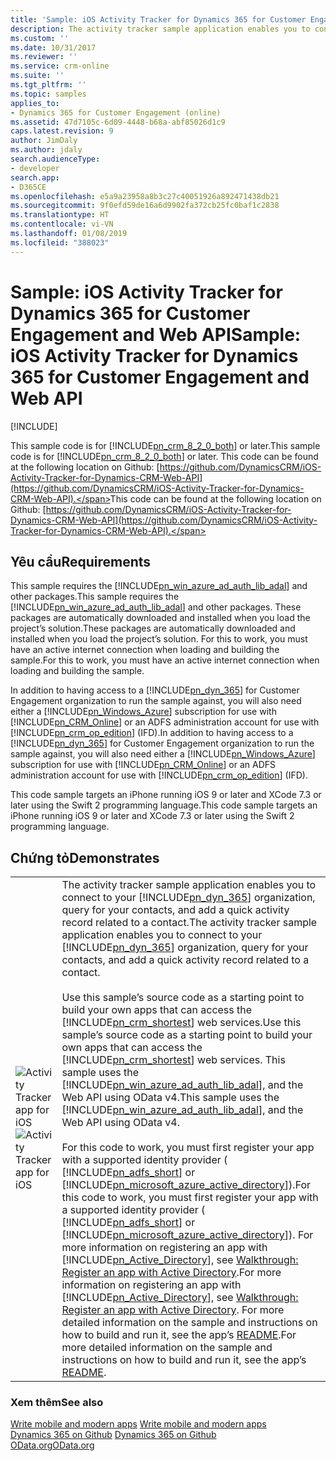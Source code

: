 ```yaml
---
title: 'Sample: iOS Activity Tracker for Dynamics 365 for Customer Engagement apps and Web API (Developer Guide for Dynamics 365 for Customer Engagement apps)| MicrosoftDocs'
description: The activity tracker sample application enables you to connect to your Dynamics 365 for Customer Engagement organization, query for your contacts, and add a quick activity record related to a contact. This sample uses the Microsoft Azure Active Directory Authentication Library (ADAL), and the Web API using OData v4
ms.custom: ''
ms.date: 10/31/2017
ms.reviewer: ''
ms.service: crm-online
ms.suite: ''
ms.tgt_pltfrm: ''
ms.topic: samples
applies_to:
- Dynamics 365 for Customer Engagement (online)
ms.assetid: 47d7105c-6d09-4448-b68a-abf85026d1c9
caps.latest.revision: 9
author: JimDaly
ms.author: jdaly
search.audienceType:
- developer
search.app:
- D365CE
ms.openlocfilehash: e5a9a23958a8b3c27c40051926a892471438db21
ms.sourcegitcommit: 9f0efd59de16a6d9902fa372cb25fc0baf1c2838
ms.translationtype: HT
ms.contentlocale: vi-VN
ms.lasthandoff: 01/08/2019
ms.locfileid: "388023"
---
```

# <a name="sample-ios-activity-tracker-for-dynamics-365-for-customer-engagement-and-web-api"></a><span data-ttu-id="b9530-104">Sample: iOS Activity Tracker for Dynamics 365 for Customer Engagement and Web API</span><span class="sxs-lookup"><span data-stu-id="b9530-104">Sample: iOS Activity Tracker for Dynamics 365 for Customer Engagement and Web API</span></span>

[!INCLUDE[](../includes/cc_applies_to_update_9_0_0.md)]

<span data-ttu-id="b9530-105">This sample code is for [!INCLUDE[pn_crm_8_2_0_both](../includes/pn-crm-8-2-0-both.md)] or later.</span><span class="sxs-lookup"><span data-stu-id="b9530-105">This sample code is for [!INCLUDE[pn_crm_8_2_0_both](../includes/pn-crm-8-2-0-both.md)] or later.</span></span> <span data-ttu-id="b9530-106">This code can be found at the following location on              Github:              [https://github.com/DynamicsCRM/iOS-Activity-Tracker-for-Dynamics-CRM-Web-API](https://github.com/DynamicsCRM/iOS-Activity-Tracker-for-Dynamics-CRM-Web-API).</span><span class="sxs-lookup"><span data-stu-id="b9530-106">This code can be found at the following location on              Github:              [https://github.com/DynamicsCRM/iOS-Activity-Tracker-for-Dynamics-CRM-Web-API](https://github.com/DynamicsCRM/iOS-Activity-Tracker-for-Dynamics-CRM-Web-API).</span></span>  
  
## <a name="requirements"></a><span data-ttu-id="b9530-107">Yêu cầu</span><span class="sxs-lookup"><span data-stu-id="b9530-107">Requirements</span></span>  
 <span data-ttu-id="b9530-108">This sample requires the [!INCLUDE[pn_win_azure_ad_auth_lib_adal](../includes/pn-win-azure-ad-auth-lib-adal.md)] and other packages.</span><span class="sxs-lookup"><span data-stu-id="b9530-108">This sample requires the [!INCLUDE[pn_win_azure_ad_auth_lib_adal](../includes/pn-win-azure-ad-auth-lib-adal.md)] and other packages.</span></span> <span data-ttu-id="b9530-109">These packages are automatically downloaded and installed when you load the project’s solution.</span><span class="sxs-lookup"><span data-stu-id="b9530-109">These packages are automatically downloaded and installed when you load the project’s solution.</span></span> <span data-ttu-id="b9530-110">For this to work, you must have an active internet connection when loading and building the sample.</span><span class="sxs-lookup"><span data-stu-id="b9530-110">For this to work, you must have an active internet connection when loading and building the sample.</span></span>  
  
 <span data-ttu-id="b9530-111">In addition to having access to a [!INCLUDE[pn_dyn_365](../includes/pn-dyn-365.md)] for Customer Engagement organization to run the sample against, you will also need either a [!INCLUDE[pn_Windows_Azure](../includes/pn-windows-azure.md)] subscription for use with [!INCLUDE[pn_CRM_Online](../includes/pn-crm-online.md)] or an ADFS administration account for use with [!INCLUDE[pn_crm_op_edition](../includes/pn-crm-onprem.md)] (IFD).</span><span class="sxs-lookup"><span data-stu-id="b9530-111">In addition to having access to a [!INCLUDE[pn_dyn_365](../includes/pn-dyn-365.md)] for Customer Engagement organization to run the sample against, you will also need either a [!INCLUDE[pn_Windows_Azure](../includes/pn-windows-azure.md)] subscription for use with [!INCLUDE[pn_CRM_Online](../includes/pn-crm-online.md)] or an ADFS administration account for use with [!INCLUDE[pn_crm_op_edition](../includes/pn-crm-onprem.md)] (IFD).</span></span>  
  
 <span data-ttu-id="b9530-112">This code sample targets an iPhone running iOS 9 or later and XCode 7.3 or later using the Swift 2 programming language.</span><span class="sxs-lookup"><span data-stu-id="b9530-112">This code sample targets an iPhone running iOS 9 or later and XCode 7.3 or later using the Swift 2 programming language.</span></span>  
  
## <a name="demonstrates"></a><span data-ttu-id="b9530-113">Chứng tỏ</span><span class="sxs-lookup"><span data-stu-id="b9530-113">Demonstrates</span></span>  
  
|                                                                                   |                                                                                                                                                                                                                                                                                                                                                                                                                                                                                                                                                                                                                                                                                                                                                                                                                                                                                                                                                                                                                                                                                                                                                                                                                                                                                                                                                      |
|-----------------------------------------------------------------------------------|------------------------------------------------------------------------------------------------------------------------------------------------------------------------------------------------------------------------------------------------------------------------------------------------------------------------------------------------------------------------------------------------------------------------------------------------------------------------------------------------------------------------------------------------------------------------------------------------------------------------------------------------------------------------------------------------------------------------------------------------------------------------------------------------------------------------------------------------------------------------------------------------------------------------------------------------------------------------------------------------------------------------------------------------------------------------------------------------------------------------------------------------------------------------------------------------------------------------------------------------------------------------------------------------------------------------------------------------------|
| <span data-ttu-id="b9530-114">![Activity Tracker app for iOS](media/ios-app.png "Activity Tracker app for iOS")</span><span class="sxs-lookup"><span data-stu-id="b9530-114">![Activity Tracker app for iOS](media/ios-app.png "Activity Tracker app for iOS")</span></span> | <span data-ttu-id="b9530-115">The activity tracker sample application enables you to connect to your [!INCLUDE[pn_dyn_365](../includes/pn-dyn-365.md)] organization, query for your contacts, and add a quick activity record related to a contact.</span><span class="sxs-lookup"><span data-stu-id="b9530-115">The activity tracker sample application enables you to connect to your [!INCLUDE[pn_dyn_365](../includes/pn-dyn-365.md)] organization, query for your contacts, and add a quick activity record related to a contact.</span></span><br /><br /> <span data-ttu-id="b9530-116">Use this sample’s source code as a starting point to build your own apps that can access the [!INCLUDE[pn_crm_shortest](../includes/pn-crm-shortest.md)] web services.</span><span class="sxs-lookup"><span data-stu-id="b9530-116">Use this sample’s source code as a starting point to build your own apps that can access the [!INCLUDE[pn_crm_shortest](../includes/pn-crm-shortest.md)] web services.</span></span> <span data-ttu-id="b9530-117">This sample uses the [!INCLUDE[pn_win_azure_ad_auth_lib_adal](../includes/pn-win-azure-ad-auth-lib-adal.md)], and the Web API using OData v4.</span><span class="sxs-lookup"><span data-stu-id="b9530-117">This sample uses the [!INCLUDE[pn_win_azure_ad_auth_lib_adal](../includes/pn-win-azure-ad-auth-lib-adal.md)], and the Web API using OData v4.</span></span><br /><br /> <span data-ttu-id="b9530-118">For this code to work, you must first register your app with a supported identity provider ( [!INCLUDE[pn_adfs_short](../includes/pn-adfs-short.md)] or [!INCLUDE[pn_microsoft_azure_active_directory](../includes/pn-microsoft-azure-active-directory.md)]).</span><span class="sxs-lookup"><span data-stu-id="b9530-118">For this code to work, you must first register your app with a supported identity provider ( [!INCLUDE[pn_adfs_short](../includes/pn-adfs-short.md)] or [!INCLUDE[pn_microsoft_azure_active_directory](../includes/pn-microsoft-azure-active-directory.md)]).</span></span> <span data-ttu-id="b9530-119">For more information on registering an app with [!INCLUDE[pn_Active_Directory](../includes/pn-active-directory.md)], see                                  [Walkthrough: Register an app with Active Directory](walkthrough-register-app-active-directory.md).</span><span class="sxs-lookup"><span data-stu-id="b9530-119">For more information on registering an app with [!INCLUDE[pn_Active_Directory](../includes/pn-active-directory.md)], see                                  [Walkthrough: Register an app with Active Directory](walkthrough-register-app-active-directory.md).</span></span> <span data-ttu-id="b9530-120">For more detailed information on the sample and instructions on how to build and run it, see the app’s                                  [README](https://github.com/DynamicsCRM/iOS-Activity-Tracker-for-Dynamics-CRM-Web-API/blob/master/README.md).</span><span class="sxs-lookup"><span data-stu-id="b9530-120">For more detailed information on the sample and instructions on how to build and run it, see the app’s                                  [README](https://github.com/DynamicsCRM/iOS-Activity-Tracker-for-Dynamics-CRM-Web-API/blob/master/README.md).</span></span> |
  
### <a name="see-also"></a><span data-ttu-id="b9530-121">Xem thêm</span><span class="sxs-lookup"><span data-stu-id="b9530-121">See also</span></span>  
 <span data-ttu-id="b9530-122">[Write mobile and modern apps](write-mobile-modern-apps.md) </span><span class="sxs-lookup"><span data-stu-id="b9530-122">[Write mobile and modern apps](write-mobile-modern-apps.md) </span></span>  
 <span data-ttu-id="b9530-123">[Dynamics 365 on Github](https://github.com/DynamicsCRM) </span><span class="sxs-lookup"><span data-stu-id="b9530-123">[Dynamics 365 on Github](https://github.com/DynamicsCRM) </span></span>  
 [<span data-ttu-id="b9530-124">OData.org</span><span class="sxs-lookup"><span data-stu-id="b9530-124">OData.org</span></span>](http://www.odata.org/)
